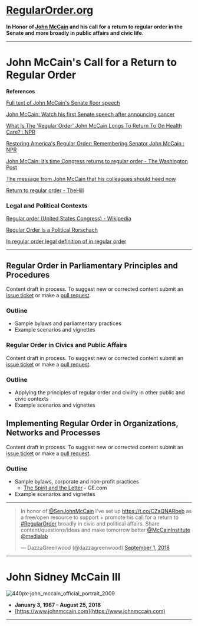 # [RegularOrder.org](http://regularorder.org)

**In Honor of [John McCain](https://en.wikipedia.org/wiki/John_McCain) and his call for a return to regular order in the Senate and more broadly in public affairs and civic life.**


----------------------

# John McCain's Call for a Return to Regular Order

**References**

[Full text of John McCain's Senate floor speech](https://www.usatoday.com/story/news/politics/2017/07/25/full-text-john-mccains-senate-floor-speech/509799001)

[John McCain: Watch his first Senate speech after announcing cancer](https://www.usatoday.com/story/news/politics/onpolitics/2018/08/30/john-mccain-senate-speech-regular-order-remarks/1145189002)

[What Is The 'Regular Order' John McCain Longs To Return To On Health Care? : NPR](https://www.npr.org/2017/07/26/539358654/what-is-the-regular-order-john-mccain-longs-to-return-to-on-health-care)

[Restoring America's Regular Order: Remembering Senator John McCain : NPR](https://www.npr.org/2018/08/27/642315443/restoring-americas-regular-order-remembering-senator-john-mccain)

[John McCain: It’s time Congress returns to regular order - The Washington Post](https://www.washingtonpost.com/opinions/john-mccain-its-time-congress-returns-to-regular-order/2017/08/31/f62a3e0c-8cfb-11e7-8df5-c2e5cf46c1e2_story.html?noredirect=on&utm_term=.87f472eb443e)

[The message from John McCain that his colleagues should heed now](http://www.latimes.com/opinion/editorials/la-ed-mccain-senate-20180826-story.html)

[Return to regular order - TheHill](http://thehill.com/opinion/columnists/john-feehery/276071-return-to-regular-order)

### Legal and Political Contexts

[Regular order (United States Congress) - Wikipedia](https://en.wikipedia.org/wiki/Regular_order_(United_States_Congress))

[Regular Order Is a Political Rorschach](https://www.rollcall.com/news/regular_order_is_a_political_rorschach_wolfensberger-224587-1.html)

[In regular order legal definition of in regular order](https://legal-dictionary.thefreedictionary.com/in+regular+order)

------------------

## Regular Order in Parliamentary Principles and Procedures

Content draft in process.  To suggest new or corrected content submit an [issue ticket](https://github.com/StandardLaw/RegularOrder/issues) or make a [pull request](https://help.github.com/articles/about-pull-requests/).

### Outline

* Sample bylaws and parliamentary practices
* Example scenarios and vignettes

### Regular Order in Civics and Public Affairs

Content draft in process.  To suggest new or corrected content submit an [issue ticket](https://github.com/StandardLaw/RegularOrder/issues) or make a [pull request](https://help.github.com/articles/about-pull-requests/).


### Outline

* Applying the principles of regular order and civility in other public and civic contexts
* Example scenarios and vignettes

## Implementing Regular Order in Organizations, Networks and Processes

Content draft in process.  To suggest new or corrected content submit an [issue ticket](https://github.com/StandardLaw/RegularOrder/issues) or make a [pull request](https://help.github.com/articles/about-pull-requests/).


### Outline

* Sample bylaws, corporate and non-profit practices
  - [The Spirit and the Letter](https://www.ge.com/in/sites/www.ge.com.in/files/TheSpirit&TheLetter.pdf) - GE.com
* Example scenarios and vignettes

-------------------

<blockquote class="twitter-tweet" data-lang="en"><p lang="en" dir="ltr">In honor of <a href="https://twitter.com/SenJohnMcCain?ref_src=twsrc%5Etfw">@SenJohnMcCain</a> I&#39;ve set up <a href="https://t.co/CZaQNARbeb">https://t.co/CZaQNARbeb</a> as a free/open resource to support + promote his call for a return to <a href="https://twitter.com/hashtag/RegularOrder?src=hash&amp;ref_src=twsrc%5Etfw">#RegularOrder</a> broadly in civic and political affairs. Share content/questions/ideas and make tomorrow better <a href="https://twitter.com/McCainInstitute?ref_src=twsrc%5Etfw">@McCainInstitute</a> <a href="https://twitter.com/medialab?ref_src=twsrc%5Etfw">@medialab</a></p>&mdash; DazzaGreenwood (@dazzagreenwood) <a href="https://twitter.com/dazzagreenwood/status/1035927704682553345?ref_src=twsrc%5Etfw">September 1, 2018</a></blockquote>
<script async src="https://platform.twitter.com/widgets.js" charset="utf-8"></script>

------------------

# John Sidney McCain III

![440px-john_mccain_official_portrait_2009](https://user-images.githubusercontent.com/2357755/44947799-d1dcfb00-ade0-11e8-97ce-04ff4960a51e.jpg)

* **January 3, 1987 – August 25, 2018**
* [https://www.johnmccain.com](https://www.johnmccain.com)

----------------------


